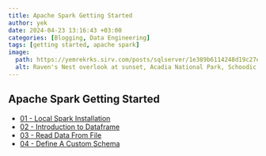 ```yaml
---
title: Apache Spark Getting Started
author: yek
date: 2024-04-23 13:16:43 +03:00
categories: [Blogging, Data Engineering]
tags: [getting started, apache spark]
image:
  path: https://yemrekrks.sirv.com/posts/sqlserver/1e389b6114248d19c27e1b6c2eeecd4d.jpg
  alt: Raven's Nest overlook at sunset, Acadia National Park, Schoodic Peninsula, Maine, USA
---
```


<style>
r { color: Crimson }
bl { color: CornflowerBlue }
y { color: Gold }
g { color: SpringGreen }
o { color: OrangeRed }
m { color: Magenta }
</style>

## Apache Spark Getting Started

- [01 - Local Spark Installation](/posts/apache-spark-01-local-spark-installation)
- [02 - Introduction to Dataframe](/posts/apache-spark-02-introduction-to-dataframe)
- [03 - Read Data From File](/posts/apache-spark-03-read-data-from-file)
- [04 - Define A Custom Schema](/posts/apache-spark-04-define-a-custom-schema)